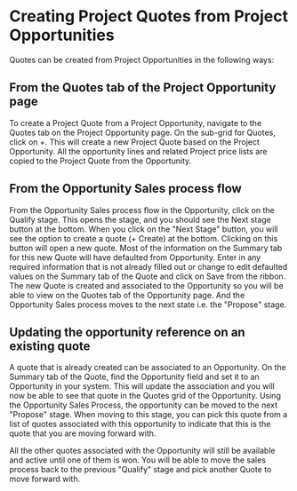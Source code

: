 

# Creating Project Quotes from Project Opportunities

Quotes can be created from Project Opportunities in the following ways:

## From the Quotes tab of the Project Opportunity page

To create a Project Quote from a Project Opportunity, navigate to the Quotes tab on the Project Opportunity page. On the sub-grid for Quotes, click on +. This will create a new Project Quote based on the Project Opportunity. All the opportunity lines and related Project price lists are copied to the Project Quote from the Opportunity.

## From the Opportunity Sales process flow

From the Opportunity Sales process flow in the Opportunity, click on the Qualify stage. This opens the stage, and you should see the Next stage button at the bottom. When you click on the &quot;Next Stage&quot; button, you will see the option to create a quote (+ Create) at the bottom. Clicking on this button will open a new quote. Most of the information on the Summary tab for this new Quote will have defaulted from Opportunity. Enter in any required information that is not already filled out or change to edit defaulted values on the Summary tab of the Quote and click on Save from the ribbon. The new Quote is created and associated to the Opportunity so you will be able to view on the Quotes tab of the Opportunity page. And the Opportunity Sales process moves to the next state i.e. the &quot;Propose&quot; stage.


## Updating the opportunity reference on an existing quote

A quote that is already created can be associated to an Opportunity. On the Summary tab of the Quote, find the Opportunity field and set it to an Opportunity in your system. This will update the association and you will now be able to see that quote in the Quotes grid of the Opportunity. Using the Opportunity Sales Process, the opportunity can be moved to the next &quot;Propose&quot; stage. When moving to this stage, you can pick this quote from a list of quotes associated with this opportunity to indicate that this is the quote that you are moving forward with.

All the other quotes associated with the Opportunity will still be available and active until one of them is won. You will be able to move the sales process back to the previous &quot;Qualify&quot; stage and pick another Quote to move forward with.
